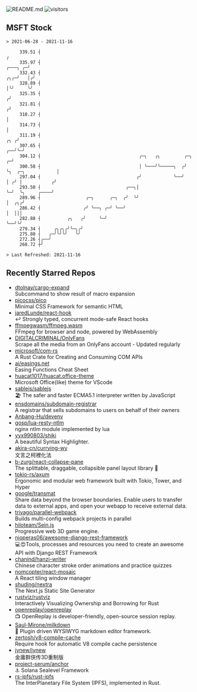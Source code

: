 ![README.md](https://github.com/Gerhut/Gerhut/workflows/README.md/badge.svg)
![visitors](https://visitors.vercel.app/Gerhut/Gerhut?token=8cf69d1f6813d272ef062726b6070c9be4ff72038cfe5a7ded7384a8da65d866)

## MSFT Stock

```
> 2021-06-28 - 2021-11-16

     339.51 ┤                                                                                                  ╭ 
     335.97 ┤                                                                                          ╭───╮ ╭─╯ 
     332.43 ┤                                                                                      ╭╮╭─╯   │╭╯   
     328.89 ┤                                                                                      │╰╯     ╰╯    
     325.35 ┤                                                                                     ╭╯             
     321.81 ┤                                                                                    ╭╯              
     318.27 ┤                                                                                    │               
     314.73 ┤                                                                                    │               
     311.19 ┤                                                                                ╭╮ ╭╯               
     307.65 ┤                                                                             ╭──╯╰─╯                
     304.12 ┤                                     ╭─╮   ╭╮         ╭─╮                  ╭─╯                      
     300.58 ┤                                     │ ╰───╯╰─────╮  ╭╯ ╰╮  ╭─╮            │                        
     297.04 ┤                                    ╭╯            ╰──╯   │ ╭╯ │           ╭╯                        
     293.50 ┤                                ╭──╮│                    ╰─╯  ╰╮     ╭────╯                         
     289.96 ┤                 ╭─╮      ╭─╮  ╭╯  ╰╯                          │  ╭╮╭╯                              
     286.42 ┤                ╭╯ ╰──╮ ╭─╯ ╰──╯                               │  │││                               
     282.88 ┤          ╭╮   ╭╯     ╰─╯                                      ╰──╯╰╯                               
     279.34 ┤     ╭╮╭╮╭╯╰─╮╭╯                                                                                    
     275.80 ┤   ╭─╯╰╯╰╯   ╰╯                                                                                     
     272.26 ┤╭──╯                                                                                                
     268.72 ┼╯                                                                                                   

> Last Refreshed: 2021-11-16
```

## Recently Starred Repos

- [dtolnay/cargo-expand](https://github.com/dtolnay/cargo-expand)  
  Subcommand to show result of macro expansion
- [picocss/pico](https://github.com/picocss/pico)  
  Minimal CSS Framework for semantic HTML
- [jaredLunde/react-hook](https://github.com/jaredLunde/react-hook)  
  ↩ Strongly typed, concurrent mode-safe React hooks
- [ffmpegwasm/ffmpeg.wasm](https://github.com/ffmpegwasm/ffmpeg.wasm)  
  FFmpeg for browser and node, powered by WebAssembly
- [DIGITALCRIMINAL/OnlyFans](https://github.com/DIGITALCRIMINAL/OnlyFans)  
  Scrape all the media from an OnlyFans account - Updated regularly
- [microsoft/com-rs](https://github.com/microsoft/com-rs)  
  A Rust Crate for Creating and Consuming COM APIs
- [ai/easings.net](https://github.com/ai/easings.net)  
  Easing Functions Cheat Sheet
- [huacat1017/huacat.office-theme](https://github.com/huacat1017/huacat.office-theme)  
  Microsoft Office(like) theme for VScode
- [sablejs/sablejs](https://github.com/sablejs/sablejs)  
  🏖️ The safer and faster ECMA5.1 interpreter written by JavaScript
- [ensdomains/subdomain-registrar](https://github.com/ensdomains/subdomain-registrar)  
  A registrar that sells subdomains to users on behalf of their owners
- [Anbang-Hu/devenv](https://github.com/Anbang-Hu/devenv)  
- [gosp/lua-resty-ntlm](https://github.com/gosp/lua-resty-ntlm)  
  nginx ntlm module implemented by lua
- [yyx990803/shiki](https://github.com/yyx990803/shiki)  
  A beautiful Syntax Highlighter.
- [akira-cn/currying-wy](https://github.com/akira-cn/currying-wy)  
  文言之柯裡化法
- [b-zurg/react-collapse-pane](https://github.com/b-zurg/react-collapse-pane)  
  The splittable, draggable, collapsible panel layout library 🎉
- [tokio-rs/axum](https://github.com/tokio-rs/axum)  
  Ergonomic and modular web framework built with Tokio, Tower, and Hyper
- [google/transmat](https://github.com/google/transmat)  
  Share data beyond the browser boundaries. Enable users to transfer data to external apps, and open your webapp to receive external data.
- [trivago/parallel-webpack](https://github.com/trivago/parallel-webpack)  
  Builds multi-config webpack projects in parallel
- [hiloteam/Sein.js](https://github.com/hiloteam/Sein.js)  
  Progressive web 3D game engine.
- [nioperas06/awesome-django-rest-framework](https://github.com/nioperas06/awesome-django-rest-framework)  
   💻😍Tools, processes and resources you need to create an awesome API with Django REST Framework
- [chanind/hanzi-writer](https://github.com/chanind/hanzi-writer)  
  Chinese character stroke order animations and practice quizzes
- [nomcopter/react-mosaic](https://github.com/nomcopter/react-mosaic)  
  A React tiling window manager
- [shuding/nextra](https://github.com/shuding/nextra)  
  The Next.js Static Site Generator
- [rustviz/rustviz](https://github.com/rustviz/rustviz)  
  Interactively Visualizing Ownership and Borrowing for Rust
- [openreplay/openreplay](https://github.com/openreplay/openreplay)  
  :tv: OpenReplay is developer-friendly, open-source session replay.
- [Saul-Mirone/milkdown](https://github.com/Saul-Mirone/milkdown)  
  🍼 Plugin driven WYSIWYG  markdown editor framework.
- [zertosh/v8-compile-cache](https://github.com/zertosh/v8-compile-cache)  
  Require hook for automatic V8 compile cache persistence
- [jynew/jynew](https://github.com/jynew/jynew)  
  金庸群侠传3D重制版
- [project-serum/anchor](https://github.com/project-serum/anchor)  
  ⚓ Solana Sealevel Framework
- [rs-ipfs/rust-ipfs](https://github.com/rs-ipfs/rust-ipfs)  
  The InterPlanetary File System (IPFS), implemented in Rust.
